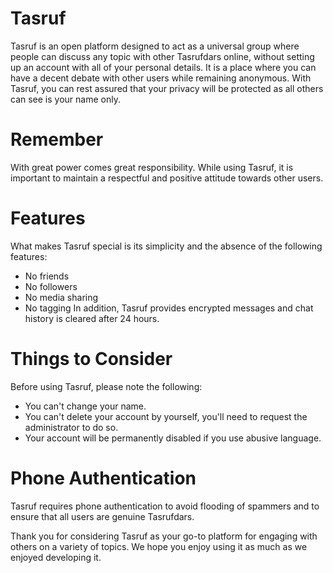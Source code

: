 # Tasruf
Tasruf is an open platform designed to act as a universal group where people can discuss any topic with other Tasrufdars online, without setting up an account with all of your personal details. It is a place where you can have a decent debate with other users while remaining anonymous. With Tasruf, you can rest assured that your privacy will be protected as all others can see is your name only.

# Remember
With great power comes great responsibility. While using Tasruf, it is important to maintain a respectful and positive attitude towards other users.

# Features
What makes Tasruf special is its simplicity and the absence of the following features:

* No friends
* No followers
* No media sharing
* No tagging
In addition, Tasruf provides encrypted messages and chat history is cleared after 24 hours.

# Things to Consider
Before using Tasruf, please note the following:

* You can't change your name.
* You can't delete your account by yourself, you'll need to request the administrator to do so.
* Your account will be permanently disabled if you use abusive language.

# Phone Authentication
Tasruf requires phone authentication to avoid flooding of spammers and to ensure that all users are genuine Tasrufdars.

Thank you for considering Tasruf as your go-to platform for engaging with others on a variety of topics. We hope you enjoy using it as much as we enjoyed developing it.
